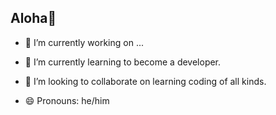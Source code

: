## Aloha🌋

- 🔭 I’m currently working on ...
- 🌱 I’m currently learning to become a developer.
- 🥷 I’m looking to collaborate on learning coding of all kinds.

- 😄 Pronouns: he/him


<!--
**talosrex/talosrex** is a ✨ _special_ ✨ repository because its `README.md` (this file) appears on your GitHub profile.

Here are some ideas to get you started:

- 🔭 I’m currently working on ...
- 🌱 I’m currently learning ...
- 👯 I’m looking to collaborate on ...
- 🤔 I’m looking for help with ...
- 💬 Ask me about ...
- 📫 How to reach me: ...
- 😄 Pronouns: ...
- ⚡ Fun fact: ...
-->
